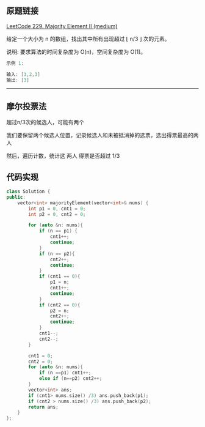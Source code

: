 ## 原题链接

[LeetCode 229. Majority Element II (medium)](https://leetcode-cn.com/problems/majority-element-ii/)

给定一个大小为 n 的数组，找出其中所有出现超过 ⌊ n/3 ⌋ 次的元素。

说明: 要求算法的时间复杂度为 O(n)，空间复杂度为 O(1)。

```cpp
示例 1:

输入: [3,2,3]
输出: [3]
```

---

## 摩尔投票法

超过n/3次的候选人，可能有两个

我们要保留两个候选人位置，记录候选人和未被抵消掉的选票，选出得票最高的两人

然后，遍历计数，统计这 两人 得票是否超过 1/3

## 代码实现

```cpp
class Solution {
public:
    vector<int> majorityElement(vector<int>& nums) {
        int p1 = 0, cnt1 = 0;
        int p2 = 0, cnt2 = 0;

        for (auto &n: nums){
            if (n == p1) {
                cnt1++;
                continue;
            }
            if (n == p2){
                cnt2++;
                continue;
            }
            if (cnt1 == 0){
                p1 = n;
                cnt1++;
                continue;
            }
            if (cnt2 == 0){
                p2 = n;
                cnt2++;
                continue;
            }
            cnt1--;
            cnt2--;
        }

        cnt1 = 0;
        cnt2 = 0;
        for (auto &n: nums){
            if (n ==p1) cnt1++;
            else if (n==p2) cnt2++;
        }
        vector<int> ans;
        if (cnt1> nums.size() /3) ans.push_back(p1);
        if (cnt2 > nums.size() /3) ans.push_back(p2);
        return ans;
    }
};
```
